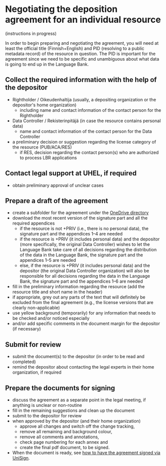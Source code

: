 # Negotiating the deposition agreement for an individual resource

(instructions in progress)

In order to begin preparing and negotiating the agreement, you will need at least the official title (Finnish+English) and PID (resolving to a public metadata record) of the resource in question. 
The PID is important for the agreement since we need to be specific and unambiguous about what data is going to end up in the Language Bank.

## Collect the required information with the help of the depositor

  * Rightholder / Oikeudenhaltija (usually, a depositing organization or the depositor's home organization)
    * including name and contact information of the contact person for the Rightholder
  * Data Controller / Rekisterinpitäjä (in case the resource contains personal data)
    * name and contact information of the contact person for the Data Controller
  * a preliminary decision or suggestion regarding the license category of the resource (PUB/ACA/RES)
    * if RES, decision regarding the contact person(s) who are authorized to process LBR applications

## Contact legal support at UHEL, if required

  * obtain preliminary approval of unclear cases

## Prepare a draft of the agreement

  * create a subfolder for the agreement under the [OneDrive directory](https://helsinkifi-my.sharepoint.com/:f:/r/personal/lennes_ad_helsinki_fi/Documents/Kielipankin%20sopimusasiat/DELA%20-%20Aineistokohtaisten%20sopimusten%20valmistelu?csf=1&web=1&e=9y4CLl)
  * download the most recent version of the signature part and all the required appendices
    * if the resource is not +PRIV (i.e., there is no personal data), the signature part and the appendices 1–4 are needed
    * if the resource is +PRIV (it includes personal data) and the depositor (more specifically, the original Data Controller) wishes to let the Language Bank take care of all decisions regarding the distribution of the data in the Language Bank, the signature part and the appendices 1–5 are needed
    * else, if the resource is +PRIV (it includes personal data) and the depositor (the original Data Controller organization) will also be responsible for all decisions regarding the data in the Language Bank, the signature part and the appendices 1–6 are needed
  * fill in the preliminary information regarding the resource (add the resource title and short name in the header)
  * if appropriate, grey out any parts of the text that will definitely be excluded from the final agreement (e.g., the license versions that are clearly non-applicable)
  * use yellow background (temporarily) for any information that needs to be checked and/or noticed especially
  * and/or add specific comments in the document margin for the depositor (if necessary)

## Submit for review

  * submit the document(s) to the depositor (in order to be read and completed)
  * remind the depositor about contacting the legal experts in their home organization, if required
    
## Prepare the documents for signing

  * discuss the agreement as a separate point in the legal meeting, if anything is unclear or non-routine
  * fill in the remaining suggestions and clean up the document
  * submit to the depositor for review
  * when approved by the depositor (and their home organization)
    * approve all changes and switch off the change tracking,
    * remove all remaining <instruction text> and background colour,
    * remove all comments and annotations,
    * check page numbering for each annex and
    * create the final pdf document, to be signed.
  * When the document is ready, see [how to have the agreement signed via UniSign](https://github.com/CSCfi/Kielipankki-utilities/blob/master/docs/howto_have_agreement_signed.md).



